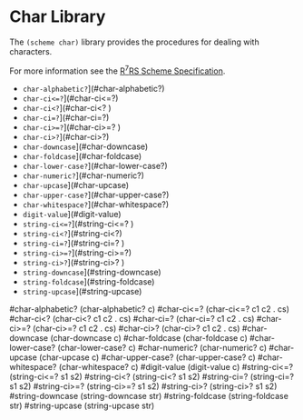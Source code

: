 # Char Library

The `(scheme char)` library provides the procedures for dealing with characters.

For more information see the [R<sup>7</sup>RS Scheme Specification](../../r7rs.pdf).

- `char-alphabetic?`](#char-alphabetic?)
- `char-ci<=?`](#char-ci<=?)
- `char-ci<?`](#char-ci<? )
- `char-ci=?`](#char-ci=?)
- `char-ci>=?`](#char-ci>=? )
- `char-ci>?`](#char-ci>?)
- `char-downcase`](#char-downcase)
- `char-foldcase`](#char-foldcase)
- `char-lower-case?`](#char-lower-case?)
- `char-numeric?`](#char-numeric?)
- `char-upcase`](#char-upcase)
- `char-upper-case?`](#char-upper-case?)
- `char-whitespace?`](#char-whitespace?)
- `digit-value`](#digit-value)
- `string-ci<=?`](#string-ci<=? )
- `string-ci<?`](#string-ci<?)
- `string-ci=?`](#string-ci=? )
- `string-ci>=?`](#string-ci>=?)
- `string-ci>?`](#string-ci>? )
- `string-downcase`](#string-downcase)
- `string-foldcase`](#string-foldcase)
- `string-upcase`](#string-upcase)

#char-alphabetic?
    (char-alphabetic? c)
#char-ci<=?
    (char-ci<=? c1 c2 . cs)
#char-ci<? 
    (char-ci<? c1 c2 . cs)
#char-ci=?
    (char-ci=? c1 c2 . cs)
#char-ci>=? 
    (char-ci>=? c1 c2 . cs)
#char-ci>?
    (char-ci>? c1 c2 . cs)
#char-downcase
    (char-downcase c)
#char-foldcase
    (char-foldcase c)
#char-lower-case?
    (char-lower-case? c)
#char-numeric?
    (char-numeric? c) 
#char-upcase
    (char-upcase c)
#char-upper-case?
    (char-upper-case? c)
#char-whitespace?
    (char-whitespace? c)
#digit-value
    (digit-value c)
#string-ci<=? 
    (string-ci<=? s1 s2)
#string-ci<?
    (string-ci<? s1 s2)
#string-ci=? 
    (string-ci=? s1 s2)
#string-ci>=?
    (string-ci>=? s1 s2)
#string-ci>? 
    (string-ci>? s1 s2)
#string-downcase
    (string-downcase str)
#string-foldcase
    (string-foldcase str)
#string-upcase
    (string-upcase str)


